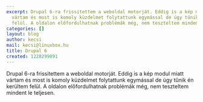 ```yaml
---
excerpt: Drupal 6-ra frissitettem a weboldal motorját. Eddig is a kép modul miatt
  vártam és most is komoly küzdelmet folytattunk egymással de úgy tűnik én kerültem
  felül. A oldalon előfordulhatnak problémák még, nem teszteltem mindent le teljesen.
categories: []
layout: blog
author: kecsi
mail: kecsi@linuxbox.hu
title: Drupal 6
created: 1228299891
---
```

Drupal 6-ra frissitettem a weboldal motorját. Eddig is a kép modul miatt vártam és most is komoly küzdelmet folytattunk egymással de úgy tűnik én kerültem felül. A oldalon előfordulhatnak problémák még, nem teszteltem mindent le teljesen.
